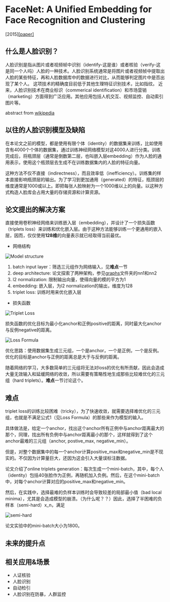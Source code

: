 # FaceNet: A Unified Embedding for Face Recognition and Clustering
[2015][[paper]](https://arxiv.org/pdf/1503.03832.pdf)


## 什么是人脸识别？
人脸识别是指从图片或者视频帧中识别（identify-这是谁）或者核验（verify-这是同一个人吗）人脸的一种技术。人脸识别系统通常是将图片或者视频帧中提取出人脸的某些特征，再和人脸数据库中的数据进行对比，从而能够判定图片中是否出现了某个人。
这项技术的精确度目前低于其他生理特征识别技术，比如指纹。
近来，人脸识别技术在商业标识（commerical identification）和市场营销（marketing）方面得到广泛应用。其他应用包括人机交互、视频监控、自动索引图片等。

abstract from [wikipedia](https://en.wikipedia.org/wiki/Facial_recognition_system)


## 以往的人脸识别模型及缺陷
在本论文之前的模型，都是使用有限个体（identity）的数据集来训练，比如使用含有4000个个体的数据集，通过训练神经网络模型对这4000人进行分类。训练完成后，将瓶颈层（通常是倒数第二层，也叫嵌入层embedding）作为人脸的通用表示，使用这个瓶颈层去生成不在训练数据集内的人脸的特征向量。

这种方法不仅不直接（indirectness），而且效率低（inefficiency）。训练集的样本直接影响瓶颈层的输出。为了学习到更加通用（generated）的特征，瓶颈层的维度通常是1000或以上。即把每张人脸映射为一个1000维以上的向量。以这种方式构造人脸库会占用大量的存储资源和计算资源。


## 论文提出的解决方案
直接使用卷积神经网络来训练嵌入层（embedding），并设计了一个损失函数（triplets loss）来训练和优化嵌入层。由于这种方法能够训练一个更通用的嵌入层，因而，仅仅使用**128维**的向量表示就已经取得当前最优。

  - 网络结构
  
  ![Model structure](https://github.com/weijiang2009/URunResearchPrototypeCode/blob/master/kejian/face-recognition/graphs/model_structure.png) 
  
  1. batch input layer：筛选三元组作为网络输入，见**难点**一节
  2. deep architecture: 论文探索了两种架构，参见[graphs](https://github.com/weijiang2009/URunResearchPrototypeCode/tree/master/kejian/face-recognition/graphs)文件夹的nn1和nn2
  3. l2 normalization: 限制输出向量，使得向量的模的平方为1
  4. embedding: 嵌入层，为l2 normalization的输出，维度为128
  5. triplet loss: 训练时用来优化嵌入层

  - 损失函数
  
  ![Triplet Loss](https://github.com/weijiang2009/URunResearchPrototypeCode/blob/master/kejian/face-recognition/graphs/triplet_loss.png)
  
  损失函数的优化目标为最小化anchor和正例positive的距离，同时最大化anchor与反例negative的距离。

  ![Loss Formula](https://github.com/weijiang2009/URunResearchPrototypeCode/blob/master/kejian/face-recognition/graphs/loss_formula.png)
  
  优化思路：使用数据集生成三元组，一个是anchor，一个是正例，一个是反例。优化的目标是anchor与正例的距离总是大于与反例的距离。
  
  随着网络的学习，大多数简单的三元组将无法对loss的优化有所贡献，因此会造成大量无效输入和延缓网络的收敛，所以需要有策略性地生成那些比较难优化的三元组（hard triplets）。**难点**一节讨论这个。


## 难点
triplet loss的训练比较困难（tricky），为了快速收敛，就需要选择难优化的三元组，也就是不满足公式1（见Loss Formula）的那些来作为模型的输入。

具体做法是，给定一个anchor，找出这个anchor所有正例中与anchor距离最大的那个，同理，找出所有负例中与anchor距离最小的那个，这样就得到了这个anchor最难的三元组（anchor, postive_max, negative_min）。

但是，对整个数据集中的每一个anchor计算positive_max和negative_min是不现实的。不仅因为计算量巨大，还因为这会引入大量误标注数据。

论文介绍了online triplets generation：每次生成一个mini-batch，其中，每个人（identity）包括40张脸作为正例，再随机加入负例。然后，在这个mini-batch中，对每个anchor计算对应的positive_max和negative_min。

然后，在实践中，选择最难的负样本训练时会导致较差的局部最小值（bad local minima），尤其是会造成模型的崩溃。（为什么呢？？）因此，选择了半困难的负样本（semi-hard）x_n，满足

![semi-hard](https://github.com/weijiang2009/URunResearchPrototypeCode/blob/master/kejian/face-recognition/graphs/semi_hard.png)

论文实验中的mini-batch大小为1800。



## 未来的提升点


## 相关应用&场景
- 人证核验
- 人脸识别
- 自动检引
- 人脸识别在防暴，人群监控

